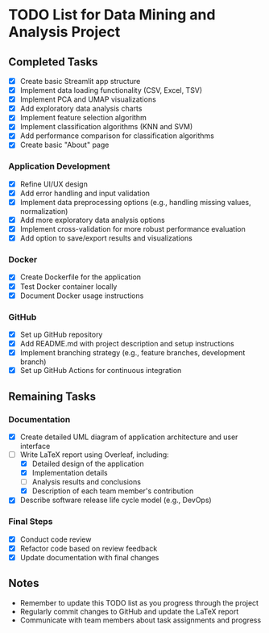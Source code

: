 # TODO List for Data Mining and Analysis Project

## Completed Tasks

- [x] Create basic Streamlit app structure
- [x] Implement data loading functionality (CSV, Excel, TSV)
- [x] Implement PCA and UMAP visualizations
- [x] Add exploratory data analysis charts
- [x] Implement feature selection algorithm
- [x] Implement classification algorithms (KNN and SVM)
- [x] Add performance comparison for classification algorithms
- [x] Create basic "About" page

### Application Development

- [x] Refine UI/UX design
- [x] Add error handling and input validation
- [x] Implement data preprocessing options (e.g., handling missing values, normalization)
- [x] Add more exploratory data analysis options
- [x] Implement cross-validation for more robust performance evaluation
- [x] Add option to save/export results and visualizations

### Docker

- [x] Create Dockerfile for the application
- [x] Test Docker container locally
- [x] Document Docker usage instructions

### GitHub

- [x] Set up GitHub repository
- [x] Add README.md with project description and setup instructions
- [x] Implement branching strategy (e.g., feature branches, development branch)
- [x] Set up GitHub Actions for continuous integration

## Remaining Tasks

### Documentation

- [x] Create detailed UML diagram of application architecture and user interface
- [ ] Write LaTeX report using Overleaf, including:
  - [x] Detailed design of the application
  - [x] Implementation details
  - [ ] Analysis results and conclusions
  - [x] Description of each team member's contribution
- [x] Describe software release life cycle model (e.g., DevOps)

### Final Steps

- [x] Conduct code review
- [x] Refactor code based on review feedback
- [x] Update documentation with final changes

## Notes

- Remember to update this TODO list as you progress through the project
- Regularly commit changes to GitHub and update the LaTeX report
- Communicate with team members about task assignments and progress

